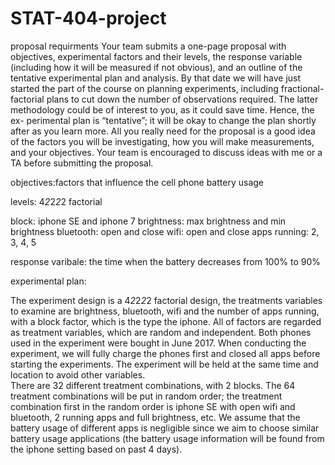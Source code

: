 # STAT-404-project

proposal requirments
Your team submits a one-page proposal with objectives, experimental factors and their levels, the response variable (including how it will be measured if not obvious), and an outline of the tentative experimental plan and analysis.
By that date we will have just started the part of the course on planning experiments, including fractional-factorial plans to cut down the number of observations required. The latter methodology could be of interest to you, as it could save time. Hence, the ex- perimental plan is “tentative”; it will be okay to change the plan shortly after as you learn more. All you really need for the proposal is a good idea of the factors you will be investigating, how you will make measurements, and your objectives.
Your team is encouraged to discuss ideas with me or a TA before submitting the proposal.

objectives:factors that influence the cell phone battery usage

levels: 4*2*2*2*2 factorial

block: iphone SE and iphone 7
brightness: max brightness and min brightness
bluetooth: open and close
wifi: open and close
apps running: 2, 3, 4, 5

response varibale: the time when the battery decreases from 100% to 90%

experimental plan: 

The experiment design is a 4*2*2*2*2 factorial design, the treatments variables to examine are brightness, bluetooth, wifi and the number of apps running, with a block factor, which is the type the iphone. All of factors are regarded as treatment variables, which are random and independent. Both phones used in the experiment were bought in June 2017. When conducting the experiment, we will fully charge the phones first and closed all apps before starting the experiments. The experiment will be held at the same time and location to avoid other variables.  
There are 32 different treatment combinations, with 2 blocks. The 64 treatment
combinations will be put in random order; the treatment combination first in the random order is
iphone SE with open wifi and bluetooth, 2 running apps and full brightness, etc. We assume that the battery usage of different apps is negligible since we aim to choose similar battery usage applications (the battery usage information will be found from the iphone setting based on past 4 days). 
